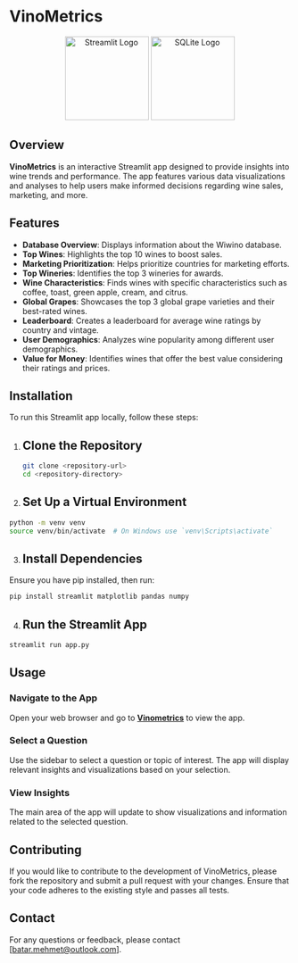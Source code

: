 # VinoMetrics

<p align="center">
  <img src="https://streamlit.io/images/brand/streamlit-logo-primary-colormark-darktext.png" alt="Streamlit Logo" width="150"/>
  <img src="https://www.sqlite.org/images/sqlite370_banner.gif" alt="SQLite Logo" width="150"/>
</p>

## Overview

**VinoMetrics** is an interactive Streamlit app designed to provide insights into wine trends and performance. The app features various data visualizations and analyses to help users make informed decisions regarding wine sales, marketing, and more.

## Features

- **Database Overview**: Displays information about the Wiwino database.
- **Top Wines**: Highlights the top 10 wines to boost sales.
- **Marketing Prioritization**: Helps prioritize countries for marketing efforts.
- **Top Wineries**: Identifies the top 3 wineries for awards.
- **Wine Characteristics**: Finds wines with specific characteristics such as coffee, toast, green apple, cream, and citrus.
- **Global Grapes**: Showcases the top 3 global grape varieties and their best-rated wines.
- **Leaderboard**: Creates a leaderboard for average wine ratings by country and vintage.
- **User Demographics**: Analyzes wine popularity among different user demographics.
- **Value for Money**: Identifies wines that offer the best value considering their ratings and prices.

## Installation

To run this Streamlit app locally, follow these steps:

1. ## Clone the Repository

   ```bash
   git clone <repository-url>
   cd <repository-directory>
   ```
2. ## Set Up a Virtual Environment

```bash
python -m venv venv
source venv/bin/activate  # On Windows use `venv\Scripts\activate`
```
3. ## Install Dependencies 

Ensure you have pip installed, then run:

```bash
pip install streamlit matplotlib pandas numpy
```
4. ## Run the Streamlit App
```bash
streamlit run app.py
```

## Usage

### Navigate to the App

Open your web browser and go to [**Vinometrics**](http://mainpy-ftbfy4zmtcvfkaycbjruu4.streamlit.app) to view the app.

### Select a Question

Use the sidebar to select a question or topic of interest. The app will display relevant insights and visualizations based on your selection.

### View Insights

The main area of the app will update to show visualizations and information related to the selected question.


## Contributing

If you would like to contribute to the development of VinoMetrics, please fork the repository and submit a pull request with your changes. Ensure that your code adheres to the existing style and passes all tests.

## Contact

For any questions or feedback, please contact [batar.mehmet@outlook.com].
